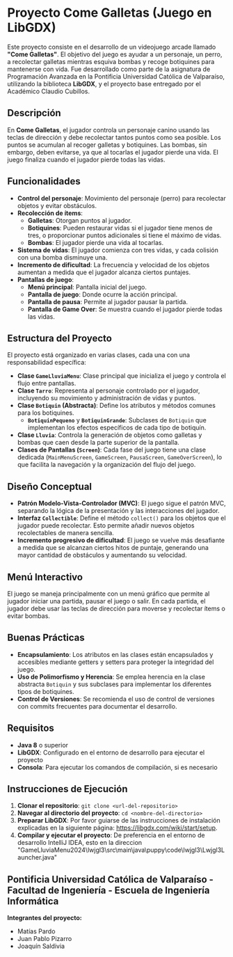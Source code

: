 # Proyecto Come Galletas (Juego en LibGDX)

Este proyecto consiste en el desarrollo de un videojuego arcade llamado **"Come Galletas"**. El objetivo del juego es ayudar a un personaje, un perro, a recolectar galletas mientras esquiva bombas y recoge botiquines para mantenerse con vida. Fue desarrollado como parte de la asignatura de Programación Avanzada en la Pontificia Universidad Católica de Valparaíso, utilizando la biblioteca **LibGDX**, y el proyecto base entregado por el Académico Claudio Cubillos.

## Descripción

En **Come Galletas**, el jugador controla un personaje canino usando las teclas de dirección y debe recolectar tantos puntos como sea posible. Los puntos se acumulan al recoger galletas y botiquines. Las bombas, sin embargo, deben evitarse, ya que al tocarlas el jugador pierde una vida. El juego finaliza cuando el jugador pierde todas las vidas.

## Funcionalidades

- **Control del personaje**: Movimiento del personaje (perro) para recolectar objetos y evitar obstáculos.
- **Recolección de ítems**:
  - **Galletas**: Otorgan puntos al jugador.
  - **Botiquines**: Pueden restaurar vidas si el jugador tiene menos de tres, o proporcionar puntos adicionales si tiene el máximo de vidas.
  - **Bombas**: El jugador pierde una vida al tocarlas.
- **Sistema de vidas**: El jugador comienza con tres vidas, y cada colisión con una bomba disminuye una.
- **Incremento de dificultad**: La frecuencia y velocidad de los objetos aumentan a medida que el jugador alcanza ciertos puntajes.
- **Pantallas de juego**:
  - **Menú principal**: Pantalla inicial del juego.
  - **Pantalla de juego**: Donde ocurre la acción principal.
  - **Pantalla de pausa**: Permite al jugador pausar la partida.
  - **Pantalla de Game Over**: Se muestra cuando el jugador pierde todas las vidas.

## Estructura del Proyecto

El proyecto está organizado en varias clases, cada una con una responsabilidad específica:

- **Clase `GameLluviaMenu`**: Clase principal que inicializa el juego y controla el flujo entre pantallas.
- **Clase `Tarro`**: Representa al personaje controlado por el jugador, incluyendo su movimiento y administración de vidas y puntos.
- **Clase `Botiquin` (Abstracta)**: Define los atributos y métodos comunes para los botiquines.
  - **`BotiquinPequeno`** y **`BotiquinGrande`**: Subclases de `Botiquin` que implementan los efectos específicos de cada tipo de botiquín.
- **Clase `Lluvia`**: Controla la generación de objetos como galletas y bombas que caen desde la parte superior de la pantalla.
- **Clases de Pantallas (`Screen`)**: Cada fase del juego tiene una clase dedicada (`MainMenuScreen`, `GameScreen`, `PausaScreen`, `GameOverScreen`), lo que facilita la navegación y la organización del flujo del juego.

## Diseño Conceptual

- **Patrón Modelo-Vista-Controlador (MVC)**: El juego sigue el patrón MVC, separando la lógica de la presentación y las interacciones del jugador.
- **Interfaz `Collectible`**: Define el método `collect()` para los objetos que el jugador puede recolectar. Esto permite añadir nuevos objetos recolectables de manera sencilla.
- **Incremento progresivo de dificultad**: El juego se vuelve más desafiante a medida que se alcanzan ciertos hitos de puntaje, generando una mayor cantidad de obstáculos y aumentando su velocidad.

## Menú Interactivo

El juego se maneja principalmente con un menú gráfico que permite al jugador iniciar una partida, pausar el juego o salir. En cada partida, el jugador debe usar las teclas de dirección para moverse y recolectar ítems o evitar bombas.

## Buenas Prácticas

- **Encapsulamiento**: Los atributos en las clases están encapsulados y accesibles mediante getters y setters para proteger la integridad del juego.
- **Uso de Polimorfismo y Herencia**: Se emplea herencia en la clase abstracta `Botiquin` y sus subclases para implementar los diferentes tipos de botiquines.
- **Control de Versiones**: Se recomienda el uso de control de versiones con commits frecuentes para documentar el desarrollo.

## Requisitos

- **Java 8** o superior
- **LibGDX**: Configurado en el entorno de desarrollo para ejecutar el proyecto
- **Consola**: Para ejecutar los comandos de compilación, si es necesario

## Instrucciones de Ejecución

1. **Clonar el repositorio**: `git clone <url-del-repositorio>`
2. **Navegar al directorio del proyecto**: `cd <nombre-del-directorio>`
3. **Preparar LibGDX**: Por favor guiarse de las instrucciones de instalación explicadas en la siguiente página:
   https://libgdx.com/wiki/start/setup.
5. **Compilar y ejecutar el proyecto**: De preferencia en el entorno de desarrollo IntelliJ IDEA, esto en la direccion "GameLluviaMenu2024\lwjgl3\src\main\java\puppy\code\lwjgl3\Lwjgl3Launcher.java"

## Pontificia Universidad Católica de Valparaíso - Facultad de Ingeniería - Escuela de Ingeniería Informática

**Integrantes del proyecto:**
- Matías Pardo
- Juan Pablo Pizarro
- Joaquín Saldivia 
